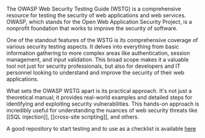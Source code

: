 The OWASP Web Security Testing Guide (WSTG) is a comprehensive resource for testing the security of web applications and web services. OWASP, which stands for the Open Web Application Security Project, is a nonprofit foundation that works to improve the security of software. 

One of the standout features of the WSTG is its comprehensive coverage of various security testing aspects. It delves into everything from basic information gathering to more complex areas like authentication, session management, and input validation. This broad scope makes it a valuable tool not just for security professionals, but also for developers and IT personnel looking to understand and improve the security of their web applications.

What sets the OWASP WSTG apart is its practical approach. It's not just a theoretical manual; it provides real-world examples and detailed steps for identifying and exploiting security vulnerabilities. This hands-on approach is incredibly useful for understanding the nuances of web security threats like [[SQL injection]], [[cross-site scripting]], and others.

A good repository to start testing and to use as a checklist is available [here](https://github.com/OWASP/wstg/tree/master/document/4-Web_Application_Security_Testing)